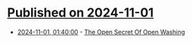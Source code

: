 # [Published on 2024-11-01](index.md)

* [2024-11-01, 01:40:00](https://soylentnews.org/article.pl?sid=24/10/31/0114242&from=rss) - [The Open Secret Of Open Washing](https://soylentnews.org/article.pl?sid=24/10/31/0114242&from=rss)
